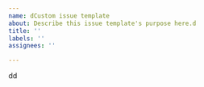 ```yaml
---
name: dCustom issue template
about: Describe this issue template's purpose here.d
title: ''
labels: ''
assignees: ''

---
```


dd
